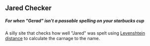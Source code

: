 ## Jared Checker
##### For when "Gerad" isn't a passable spelling on your starbucks cup

A silly site that checks how well "Jared" was spelt using [Levenshtein distance](https://en.wikipedia.org/wiki/Levenshtein_distance) to calculate the carnage to the name.